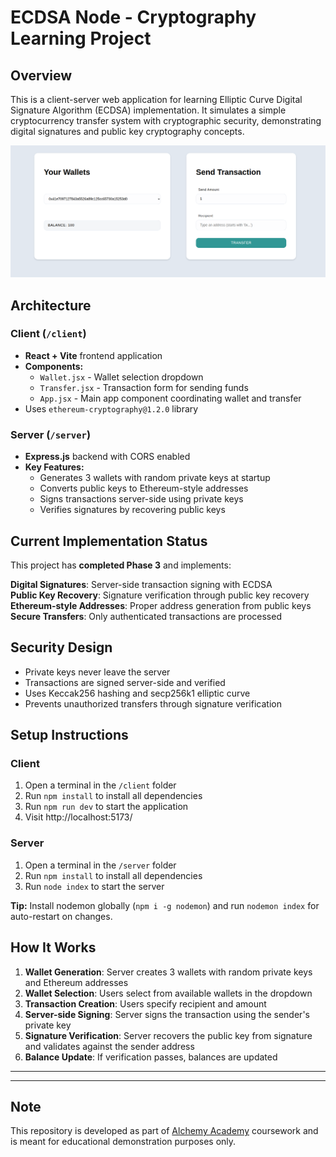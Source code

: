 # ECDSA Node - Cryptography Learning Project

## Overview

This is a client-server web application for learning Elliptic Curve Digital Signature Algorithm (ECDSA) implementation. It simulates a simple cryptocurrency transfer system with cryptographic security, demonstrating digital signatures and public key cryptography concepts.

![Screenshot - ECDSA](screenshot_ecdsa.png)

## Architecture

### Client (`/client`)
- **React + Vite** frontend application
- **Components:**
  - `Wallet.jsx` - Wallet selection dropdown
  - `Transfer.jsx` - Transaction form for sending funds  
  - `App.jsx` - Main app component coordinating wallet and transfer
- Uses `ethereum-cryptography@1.2.0` library

### Server (`/server`)
- **Express.js** backend with CORS enabled
- **Key Features:**
  - Generates 3 wallets with random private keys at startup
  - Converts public keys to Ethereum-style addresses
  - Signs transactions server-side using private keys
  - Verifies signatures by recovering public keys

## Current Implementation Status

This project has **completed Phase 3** and implements:

**Digital Signatures**: Server-side transaction signing with ECDSA  
**Public Key Recovery**: Signature verification through public key recovery  
**Ethereum-style Addresses**: Proper address generation from public keys  
**Secure Transfers**: Only authenticated transactions are processed

## Security Design

- Private keys never leave the server
- Transactions are signed server-side and verified
- Uses Keccak256 hashing and secp256k1 elliptic curve
- Prevents unauthorized transfers through signature verification

## Setup Instructions

### Client

1. Open a terminal in the `/client` folder
2. Run `npm install` to install all dependencies
3. Run `npm run dev` to start the application
4. Visit http://localhost:5173/

### Server

1. Open a terminal in the `/server` folder
2. Run `npm install` to install all dependencies
3. Run `node index` to start the server

**Tip:** Install nodemon globally (`npm i -g nodemon`) and run `nodemon index` for auto-restart on changes.

## How It Works

1. **Wallet Generation**: Server creates 3 wallets with random private keys and Ethereum addresses
2. **Wallet Selection**: Users select from available wallets in the dropdown
3. **Transaction Creation**: Users specify recipient and amount
4. **Server-side Signing**: Server signs the transaction using the sender's private key
5. **Signature Verification**: Server recovers the public key from signature and validates against the sender address
6. **Balance Update**: If verification passes, balances are updated

--------------------------------
--------------------------------
## Note

This repository is developed as part of [Alchemy Academy](https://www.alchemy.com/university) coursework and is meant for educational demonstration purposes only.